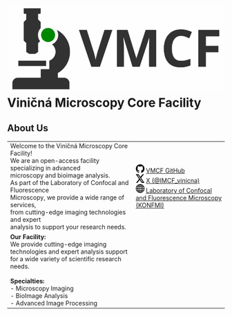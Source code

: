 # ![Logo](images/VMCF_logo_bg.svg) Viničná Microscopy Core Facility

## About Us

| | |
| --- | --- |
| Welcome to the Viničná Microscopy Core Facility! <br> We are an open-access facility specializing in advanced <br> microscopy and bioimage analysis. <br>As part of the Laboratory of Confocal and Fluorescence<br> Microscopy, we provide a wide range of services, <br>from cutting-edge imaging technologies and expert<br> analysis to support your research needs. | <img src="images/github_logo.png" alt="GitHub Logo" width="20" height="20"> [VMCF GitHub](https://github.com/vmcf-konfmi)<br><img src="images/x_logo.svg" alt="X Logo" width="20" height="20"> [X (@IMCF_vinicna)](https://x.com/IMCF_vinicna)<br><img src="images/web_logo.svg" alt="Website Logo" width="20" height="20"> [Laboratory of Confocal and Fluorescence Microscopy (KONFMI)](https://www.natur.cuni.cz/biology/service/laboratory-of-confocal-and-fluorescence-microscopy?set_language=en) |
| **Our Facility:**<br>We provide cutting-edge imaging technologies and expert analysis support for a wide variety of scientific research needs.<br><br>**Specialties:**<br>- Microscopy Imaging<br>- BioImage Analysis<br>- Advanced Image Processing | |
